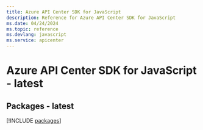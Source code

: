 ```yaml
---
title: Azure API Center SDK for JavaScript
description: Reference for Azure API Center SDK for JavaScript
ms.date: 04/24/2024
ms.topic: reference
ms.devlang: javascript
ms.service: apicenter
---
```

# Azure API Center SDK for JavaScript - latest
## Packages - latest
[!INCLUDE [packages](api-center-index.md)]